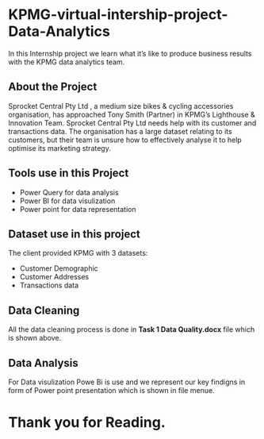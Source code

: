 # KPMG-virtual-intership-project-Data-Analytics
In this Internship project we learn what it’s like to produce business results with the KPMG data analytics team.
## About the Project
Sprocket Central Pty Ltd , a medium size bikes & cycling accessories organisation, has approached Tony Smith (Partner) in KPMG’s Lighthouse & Innovation Team. Sprocket Central Pty Ltd needs help with its customer and transactions data. The organisation has a large dataset relating to its customers, but their team is unsure how to effectively analyse it to help optimise its marketing strategy. 
## Tools use in this Project
* Power Query for data analysis
* Power BI for data visulization
* Power point for data representation
## Dataset use in this project
The client provided KPMG with 3 datasets:
* Customer Demographic 
* Customer Addresses
* Transactions data 
## Data Cleaning
All the data cleaning process is done in  **Task 1 Data Quality.docx** file which is shown above.
## Data Analysis
For Data visulization Powe Bi is use and  we represent our key findigns in form of Power point presentation which is shown in file menue.
# Thank you for Reading.
